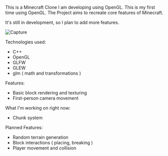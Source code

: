 This is a Minecraft Clone I am developing using OpenGL.
This is my first time using OpenGL.
The Project aims to recreate core features of Minecraft.

It's still in development, so I plan to add more features.

![Capture](https://github.com/user-attachments/assets/cbd84b10-7c53-40d7-ad26-d8f1b2bd996b)

Technologies used:
- C++
- OpenGL
- GLFW
- GLEW
- glm ( math and transformations )

Features:
- Basic block rendering and texturing
- First-person camera movement

What I'm working on right now:
- Chunk system

Planned Features:
- Random terrain generation
- Block interactions ( placing, breaking )
- Player movement and collision
